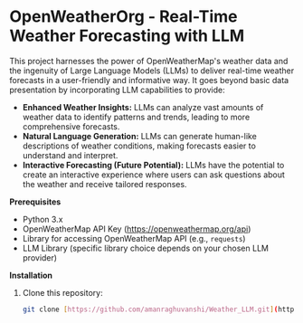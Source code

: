 # OpenWeatherOrg - Real-Time Weather Forecasting with LLM

This project harnesses the power of OpenWeatherMap's weather data and the ingenuity of Large Language Models (LLMs) to deliver real-time weather forecasts in a user-friendly and informative way. It goes beyond basic data presentation by incorporating LLM capabilities to provide:

* **Enhanced Weather Insights:** LLMs can analyze vast amounts of weather data to identify patterns and trends, leading to more comprehensive forecasts.
* **Natural Language Generation:** LLMs can generate human-like descriptions of weather conditions, making forecasts easier to understand and interpret.
* **Interactive Forecasting (Future Potential):** LLMs have the potential to create an interactive experience where users can ask questions about the weather and receive tailored responses.

**Prerequisites**

* Python 3.x
* OpenWeatherMap API Key (https://openweathermap.org/api)
* Library for accessing OpenWeatherMap API (e.g., `requests`)
* LLM Library (specific library choice depends on your chosen LLM provider)

**Installation**

1. Clone this repository:

   ```bash
   git clone [https://github.com/amanraghuvanshi/Weather_LLM.git](https://github.com/amanraghuvanshi/Weather_LLM.git)

